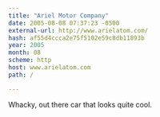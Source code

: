 ```yaml
---
title: "Ariel Motor Company"
date: 2005-08-08 07:37:23 -0500
external-url: http://www.arielatom.com/
hash: af55d4ccca2e75f5102e59c8db11893b
year: 2005
month: 08
scheme: http
host: www.arielatom.com
path: /

---
```


Whacky, out there car that looks quite cool.
